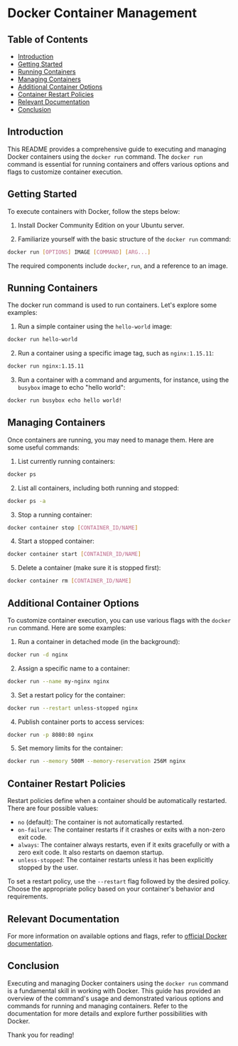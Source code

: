# Docker Container Management

## Table of Contents

- [Introduction](#introduction)
- [Getting Started](#getting-started)
- [Running Containers](#running-containers)
- [Managing Containers](#managing-containers)
- [Additional Container Options](#additional-container-options)
- [Container Restart Policies](#container-restart-policies)
- [Relevant Documentation](#relevant-documentation)
- [Conclusion](#conclusion)

## Introduction

This README provides a comprehensive guide to executing and managing Docker containers using the `docker run` command. The `docker run` command is essential for running containers and offers various options and flags to customize container execution.

## Getting Started

To execute containers with Docker, follow the steps below:

1. Install Docker Community Edition on your Ubuntu server.

2. Familiarize yourself with the basic structure of the `docker run` command:

```bash
docker run [OPTIONS] IMAGE [COMMAND] [ARG...]
```

The required components include `docker`, `run`, and a reference to an image.

## Running Containers

The docker run command is used to run containers. Let's explore some examples:

1. Run a simple container using the `hello-world` image:

```bash
docker run hello-world
```

2. Run a container using a specific image tag, such as `nginx:1.15.11`:

```bash
docker run nginx:1.15.11
```

3. Run a container with a command and arguments, for instance, using the `busybox` image to echo "hello world":

```bash
docker run busybox echo hello world!
```

## Managing Containers

Once containers are running, you may need to manage them. Here are some useful commands:

1. List currently running containers:

```bash
docker ps
```

2. List all containers, including both running and stopped:

```bash
docker ps -a
```

3. Stop a running container:

```bash
docker container stop [CONTAINER_ID/NAME]
```

4. Start a stopped container:

```bash
docker container start [CONTAINER_ID/NAME]
```

5. Delete a container (make sure it is stopped first):

```bash
docker container rm [CONTAINER_ID/NAME]
```

## Additional Container Options

To customize container execution, you can use various flags with the `docker run` command. Here are some examples:

1. Run a container in detached mode (in the background):

```bash
docker run -d nginx
```

2. Assign a specific name to a container:

```bash
docker run --name my-nginx nginx
```

3. Set a restart policy for the container:

```bash
docker run --restart unless-stopped nginx
```

4. Publish container ports to access services:

```bash
docker run -p 8080:80 nginx
```

5. Set memory limits for the container:

```bash
docker run --memory 500M --memory-reservation 256M nginx
```

## Container Restart Policies

Restart policies define when a container should be automatically restarted. There are four possible values:

- `no` (default): The container is not automatically restarted.
- `on-failure`: The container restarts if it crashes or exits with a non-zero exit code.
- `always`: The container always restarts, even if it exits gracefully or with a zero exit code. It also restarts on daemon startup.
- `unless-stopped`: The container restarts unless it has been explicitly stopped by the user.

To set a restart policy, use the `--restart` flag followed by the desired policy. Choose the appropriate policy based on your container's behavior and requirements.

## Relevant Documentation

For more information on available options and flags, refer to [official Docker documentation](https://docs.docker.com/engine/reference/run/).

## Conclusion

Executing and managing Docker containers using the `docker run` command is a fundamental skill in working with Docker. This guide has provided an overview of the command's usage and demonstrated various options and commands for running and managing containers. Refer to the documentation for more details and explore further possibilities with Docker.

Thank you for reading!